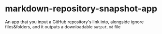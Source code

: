 # markdown-repository-snapshot-app
 An app that you input a GitHub repository's link into, alongside ignore files&folders, and it outputs a downloadable `output.md` file

